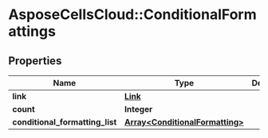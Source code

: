 # AsposeCellsCloud::ConditionalFormattings

## Properties
Name | Type | Description | Notes
------------ | ------------- | ------------- | -------------
**link** | [**Link**](Link.md) |  | [optional] 
**count** | **Integer** |  | 
**conditional_formatting_list** | [**Array&lt;ConditionalFormatting&gt;**](ConditionalFormatting.md) |  | [optional] 


